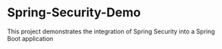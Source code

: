 # Spring-Security-Demo
This project demonstrates the integration of Spring Security into a Spring Boot application
